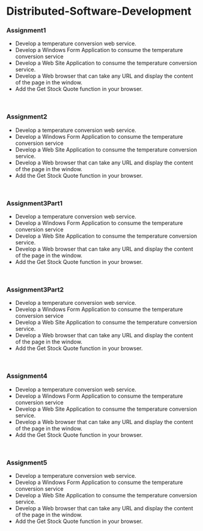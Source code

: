 # Distributed-Software-Development

<h3>Assignment1</h3>
<ul>
<li>Develop a temperature conversion web service.</li>
<li>Develop a Windows Form Application to consume the temperature conversion service</li>
<li>Develop a Web Site Application to consume the temperature conversion service.</li>
<li>Develop a Web browser that can take any URL and display the content of the page in the window.</li>
<li>Add the Get Stock Quote function in your browser.</li>
</ul>
<br>
<h3>Assignment2</h3>
<ul>
<li>Develop a temperature conversion web service.</li>
<li>Develop a Windows Form Application to consume the temperature conversion service</li>
<li>Develop a Web Site Application to consume the temperature conversion service.</li>
<li>Develop a Web browser that can take any URL and display the content of the page in the window.</li>
<li>Add the Get Stock Quote function in your browser.</li>
</ul>
<br>
<h3>Assignment3Part1</h3>
<ul>
<li>Develop a temperature conversion web service.</li>
<li>Develop a Windows Form Application to consume the temperature conversion service</li>
<li>Develop a Web Site Application to consume the temperature conversion service.</li>
<li>Develop a Web browser that can take any URL and display the content of the page in the window.</li>
<li>Add the Get Stock Quote function in your browser.</li>
</ul>
<br>
<h3>Assignment3Part2</h3>
<ul>
<li>Develop a temperature conversion web service.</li>
<li>Develop a Windows Form Application to consume the temperature conversion service</li>
<li>Develop a Web Site Application to consume the temperature conversion service.</li>
<li>Develop a Web browser that can take any URL and display the content of the page in the window.</li>
<li>Add the Get Stock Quote function in your browser.</li>
</ul>
<br>
<h3>Assignment4</h3>
<ul>
<li>Develop a temperature conversion web service.</li>
<li>Develop a Windows Form Application to consume the temperature conversion service</li>
<li>Develop a Web Site Application to consume the temperature conversion service.</li>
<li>Develop a Web browser that can take any URL and display the content of the page in the window.</li>
<li>Add the Get Stock Quote function in your browser.</li>
</ul>
<br>
<h3>Assignment5</h3>
<ul>
<li>Develop a temperature conversion web service.</li>
<li>Develop a Windows Form Application to consume the temperature conversion service</li>
<li>Develop a Web Site Application to consume the temperature conversion service.</li>
<li>Develop a Web browser that can take any URL and display the content of the page in the window.</li>
<li>Add the Get Stock Quote function in your browser.</li>
</ul>
<br>

